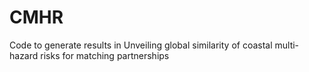 # CMHR
Code to generate results in Unveiling global similarity of coastal multi-hazard risks for matching partnerships
